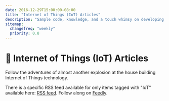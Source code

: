 ```yaml
---
date: 2016-12-29T15:00:00-08:00
title: "Internet of Things (IoT) Articles"
description: "Sample code, knowledge, and a touch whimsy on developing software and hardware for the internet of things."
sitemap:
  changefreq: "weekly"
  priority: 0.8
---
```


# 📰 Internet of Things (IoT) Articles

Follow the adventures of almost another explosion at the house building Internet of Things technology.

There is a specific RSS feed available for only items tagged with "IoT" available here: <a href="/data/tags/iot/index.xml" target="_blank">RSS feed</a>. Follow along on <a href='https://feedly.com/i/subscription/feed%2Fhttps%3A%2F%2Fjustinribeiro.com%2Fdata%tags%2Fiot%2Findex.xml' target='blank'>Feedly</a>.
